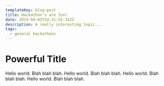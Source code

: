 ```yaml
---
templateKey: blog-post
title: Hackathon's are fun!
date: 2019-04-03T14:31:52.352Z
description: A really interesting topic...
tags:
  - general hackathons
---
```

# Powerful Title

Hello world. Blah blah blah. Hello world. Blah blah blah. Hello world. Blah blah blah. Hello world. Blah blah blah.
